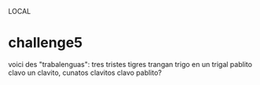 LOCAL
# challenge5
voici des "trabalenguas":
tres tristes tigres trangan trigo en un trigal
pablito clavo un clavito, cunatos clavitos clavo pablito?
